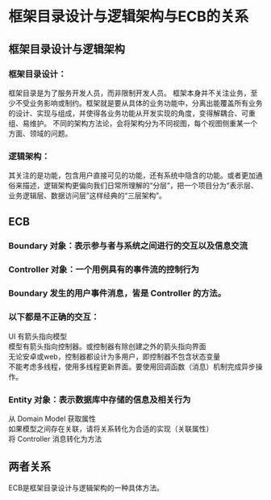 # 框架目录设计与逻辑架构与ECB的关系
##  框架目录设计与逻辑架构
 ### 框架目录设计：
 框架目录是为了服务开发人员，而非限制开发人员。 框架本身并不关注业务，至少不受业务影响或制约。框架就是要从具体的业务功能中，分离出能覆盖所有业务的设计、实现与组成，并使得各业务功能从开发实现的角度，变得解耦合、可重组、易维护。 不同的架构方法论，会将架构分为不同视图，每个视图侧重某一个方面、领域的问题。
### 逻辑架构：
其关注的是功能，包含用户直接可见的功能，还有系统中隐含的功能。或者更加通俗来描述，逻辑架构更偏向我们日常所理解的“分层”，把一个项目分为“表示层、业务逻辑层、数据访问层”这样经典的“三层架构”。
## ECB
### Boundary 对象：表示参与者与系统之间进行的交互以及信息交流
### Controller 对象：一个用例具有的事件流的控制行为
### Boundary 发生的用户事件消息，皆是 Controller 的方法。
### 以下都是不正确的交互：
UI 有箭头指向模型<br>
模型有箭头指向控制器。或控制器有除创建之外的箭头指向界面<br>
无论安卓或web，控制器都设计为多用户，即控制器不包含状态变量<br>
不能考虑多线程，使用多线程更新界面。要使用回调函数（消息）机制完成异步操作。<br>
### Entity 对象：表示数据库中存储的信息及相关行为
从 Domain Model 获取属性<br>
如果模型之间存在关联，请将关系转化为合适的实现（关联属性）<br>
将 Controller 消息转化为方法<br>
## 两者关系
ECB是框架目录设计与逻辑架构的一种具体方法。

